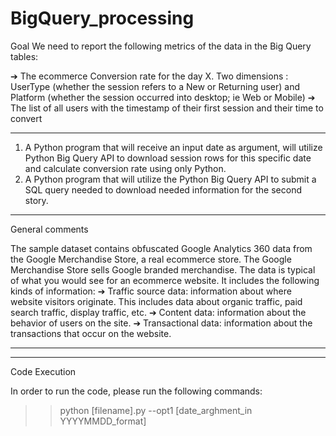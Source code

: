 # BigQuery_processing

Goal
We need to report the following metrics of the data in the Big Query tables:

➔ The ecommerce Conversion rate for the day X. Two dimensions : UserType (whether the session refers
to a New or Returning user) and Platform (whether the session occurred into desktop; ie Web
or Mobile)
➔ The list of all users with the timestamp of their first session and their time to convert

-----------------------------------------------

1. A Python program that will receive an input date as argument, will utilize Python Big Query API
to download session rows for this specific date and calculate conversion rate using only Python.
2. A Python program that will utilize the Python Big Query API to submit a SQL query needed to
download needed information for the second story.

-----------------------------------------------

General comments

The sample dataset contains obfuscated Google Analytics 360 data from the Google Merchandise
Store, a real ecommerce store. The Google Merchandise Store sells Google branded merchandise. The
data is typical of what you would see for an ecommerce website. It includes the following kinds of
information:
➔ Traffic source data: information about where website visitors originate. This includes data
about organic traffic, paid search traffic, display traffic, etc.
➔ Content data: information about the behavior of users on the site.
➔ Transactional data: information about the transactions that occur on the website.

__________________________________________
_________________________________________
Code Execution

In order to run the code, please run the following commands:
>> python [filename].py --opt1 [date_arghment_in YYYYMMDD_format]
